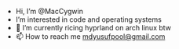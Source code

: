 - Hi, I’m @MacCygwin
- I’m interested in code and operating systems
- 🌱 I’m currently ricing hyprland on arch linux btw
- 📫 How to reach me mdyusufpool@gmail.com

<!---
MacCygwin/MacCygwin is a ✨ special ✨ repository because its `README.md` (this file) appears on your GitHub profile.
You can click the Preview link to take a look at your changes.
--->
